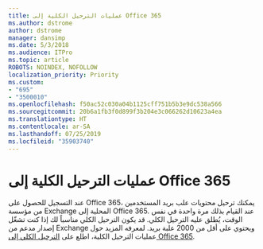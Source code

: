 ```yaml
---
title: عمليات الترحيل الكلية إلى Office 365
ms.author: dstrome
author: dstrome
manager: dansimp
ms.date: 5/3/2018
ms.audience: ITPro
ms.topic: article
ROBOTS: NOINDEX, NOFOLLOW
localization_priority: Priority
ms.custom:
- "695"
- "3500010"
ms.openlocfilehash: f50ac52c030a04b1125cff751b5b3e9dc538a566
ms.sourcegitcommit: 20b6a1fb3f0d899f3b204e3c066262d10623a4ea
ms.translationtype: HT
ms.contentlocale: ar-SA
ms.lasthandoff: 07/25/2019
ms.locfileid: "35903740"
---
```

# <a name="cutover-migrations-to-office-365"></a>عمليات الترحيل الكلية إلى Office 365

عند التسجيل للحصول على Office 365، يمكنك ترحيل محتويات علب بريد المستخدمين من مؤسسة Exchange المحلية إلى Office 365. عند القيام بذلك مرة واحدة في نفس الوقت، يُطلق عليه الترحيل الكلي. قد يكون الترحيل الكلي مناسباً لك إذا كنت تشغّل إصدار مدعم من Exchange ويحتوي على أقل من 2000 علبة بريد. لمعرفه المزيد حول عمليات الترحيل الكلية، اطلع على [الترحيل الكلي إلى Office 365](https://support.office.com/article/9496e93c-1e59-41a8-9bb3-6e8df0cd81b4.aspx).
  